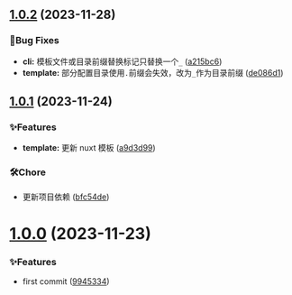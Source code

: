 ## [1.0.2](https://github.com/Noah-Ywh/project-cli/compare/v1.0.1...v1.0.2) (2023-11-28)

### 🐛Bug Fixes

- **cli:** 模板文件或目录前缀替换标记只替换一个`_` ([a215bc6](https://github.com/Noah-Ywh/project-cli/commit/a215bc6338d0596dd6eb7a22471df5d3dbe70f1e))
- **template:** 部分配置目录使用`.`前缀会失效，改为`_`作为目录前缀 ([de086d1](https://github.com/Noah-Ywh/project-cli/commit/de086d1fae76278f69d9332298b73d4aa946211b))

## [1.0.1](https://github.com/Noah-Ywh/project-cli/compare/v1.0.0...v1.0.1) (2023-11-24)

### ✨Features

- **template:** 更新 nuxt 模板 ([a9d3d99](https://github.com/Noah-Ywh/project-cli/commit/a9d3d991a9a0595523d676fc0bb53fb5ff12c1fc))

### 🛠️Chore

- 更新项目依赖 ([bfc54de](https://github.com/Noah-Ywh/project-cli/commit/bfc54de09dd3f42326bb833bb410e5c915d3106f))

# [1.0.0](https://github.com/Noah-Ywh/project-cli/compare/99453349b9449801ff0727e1a3b8ebebfe6be8ba...v1.0.0) (2023-11-23)

### ✨Features

- first commit ([9945334](https://github.com/Noah-Ywh/project-cli/commit/99453349b9449801ff0727e1a3b8ebebfe6be8ba))
